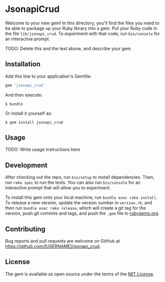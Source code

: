 # JsonapiCrud

Welcome to your new gem! In this directory, you'll find the files you need to be able to package up your Ruby library into a gem. Put your Ruby code in the file `lib/jsonapi_crud`. To experiment with that code, run `bin/console` for an interactive prompt.

TODO: Delete this and the text above, and describe your gem

## Installation

Add this line to your application's Gemfile:

```ruby
gem 'jsonapi_crud'
```

And then execute:

    $ bundle

Or install it yourself as:

    $ gem install jsonapi_crud

## Usage

TODO: Write usage instructions here

## Development

After checking out the repo, run `bin/setup` to install dependencies. Then, run `rake spec` to run the tests. You can also run `bin/console` for an interactive prompt that will allow you to experiment.

To install this gem onto your local machine, run `bundle exec rake install`. To release a new version, update the version number in `version.rb`, and then run `bundle exec rake release`, which will create a git tag for the version, push git commits and tags, and push the `.gem` file to [rubygems.org](https://rubygems.org).

## Contributing

Bug reports and pull requests are welcome on GitHub at https://github.com/[USERNAME]/jsonapi_crud.

## License

The gem is available as open source under the terms of the [MIT License](https://opensource.org/licenses/MIT).
